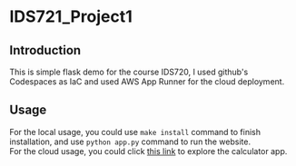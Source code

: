 # IDS721_Project1
## Introduction
This is simple flask demo for the course IDS720, I used github's Codespaces as IaC and used AWS App Runner for the cloud deployment.
## Usage
For the local usage, you could use ``make install`` command to finish installation, and use ``python app.py`` command to run the website.  
For the cloud usage, you could click [this link](URL) to explore the calculator app.
